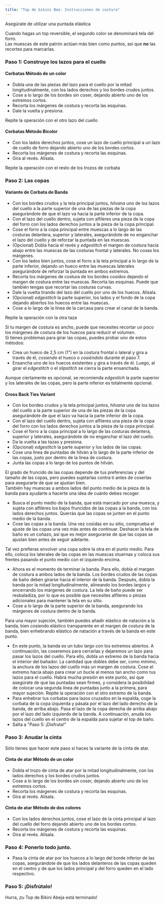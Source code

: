 ```yaml
---
title: "Top de bikini Bee: Instrucciones de costura"
---
```


<Warning>
Asegúrate de utilizar una puntada elástica
</Warning>

<Note>

Cuando hagas un top reversible, el segundo color se denominará tela del forro.  
Las muescas de este patrón actúan más bien como puntos, así que **no** las recortes para marcarlas.

</Note>

### Paso 1: Construye los lazos para el cuello

#### Corbatas Método de un color

- Dobla una de las piezas del lazo para el cuello por la mitad longitudinalmente, con los lados derechos y los bordes crudos juntos.
- Cose a lo largo de los bordes sin coser, dejando abierto uno de los extremos cortos.
- Recorta los márgenes de costura y recorta las esquinas.
- Dale la vuelta y presiona.

<Note>Repite la operación con el otro lazo del cuello</Note>

#### Corbatas Método Bicolor

- Con los lados derechos juntos, cose un lazo de cuello principal a un lazo de cuello de forro dejando abierto uno de los bordes cortos.
- Recorta los márgenes de costura y recorta las esquinas.
- Gira al revés. Alísala.

<Note>Repite la operación con el resto de los trozos de corbata</Note>

### Paso 2: Las copas

#### Variante de Corbata de Banda

- Con los bordes crudos y la tela principal juntos, _hilvana_ uno de los lazos del cuello a la parte superior de una de las piezas de la copa asegurándote de que el lazo va hacia la parte inferior de la copa.
- Con el lazo del cuello dentro, sujeta con alfileres una pieza de la copa del forro con los lados derechos juntos a la pieza de la copa principal.
- Cose el forro a la copa principal entre muescas a lo largo de las costuras delantera, superior y laterales, asegurándote de no enganchar el lazo del cuello y de reforzar la puntada en las muescas.
- (Opcional) Dobla hacia el revés y _edgestitch_ el margen de costura hacia abajo entre las muescas de las costuras frontal y laterales. No cosas los márgenes.
- Con los lados bien juntos, cose el forro a la tela principal a lo largo de la parte inferior, dejando un hueco entre las muescas laterales asegurándote de reforzar la puntada en ambos extremos.
- Recorta los márgenes de costura de los bordes cosidos dejando el margen de costura entre las muescas. Recorta las esquinas. Puede que también tengas que recortar las costuras curvas.
- Dale la vuelta tirando del lazo del cuello por uno de los huecos. Alísala.
- (Opcional) _edgestitch_ la parte superior, los lados y el fondo de la copa dejando abiertos los huecos entre las muescas.
- Cose a lo largo de la línea de la carcasa para crear el canal de la banda.

<Note>Repite la operación con la otra taza</Note>

<Tip>

Si tu margen de costura es ancho, puede que necesites recortar un poco los márgenes de costura de los huecos para reducir el volumen.  
Si tienes problemas para girar las copas, puedes probar uno de estos métodos:

- Crea un hueco de 2,5 cm (1") en la costura frontal o lateral y gira a través de él, _cosiendo_ el hueco o _cosiéndolo_ durante el paso 7.
- Ensancha uno de los huecos existentes y gira a través de él. Luego, al girar el _edgestitch_ o el _slipstitch_ se cierra la parte ensanchada.

</Tip>
<Note>

Aunque ciertamente es opcional, se recomienda _edgestich_ la parte superior y los laterales de las copas, pero la parte inferior es totalmente opcional.

</Note>

#### Cross Back Ties Variant

- Con los bordes crudos y la tela principal juntos, _hilvana_ uno de los lazos del cuello a la parte superior de una de las piezas de la copa asegurándote de que el lazo va hacia la parte inferior de la copa.
- Con el lazo del cuello dentro, sujeta con alfileres una pieza de la copa del forro con los lados derechos juntos a la pieza de la copa principal.
- Cose el forro a la copa principal a lo largo de las costuras delantera, superior y laterales, asegurándote de no enganchar el lazo del cuello.
- Da la vuelta a las tazas y presiona.
- (Opcional) _edgestitch_ la parte superior y los lados de las copas.
- Cose una línea de puntadas de hilván a lo largo de la parte inferior de las copas, justo por dentro de la línea de costura.
- Junta las copas a lo largo de los puntos de hilván.

<Tip>

El grado de fruncido de las copas depende de tus preferencias y del tamaño de las copas, pero puedes sujetarlas contra ti antes de coserlas para asegurarte de que se ajustan bien.  
También hay muescas a ambos lados del punto medio de la pieza de la banda para ayudarte a hacerte una idea de cuánto debes recoger.

</Tip>

- Busca el punto medio de la banda, que está marcado por una muesca, y sujeta con alfileres los bajos fruncidos de las copas a la banda, con los lados derechos juntos. Querrás que las copas se junten en el punto medio de la banda.
- Cose las copas a la banda. Una vez cosidas en su sitio, comprueba el ajuste de las copas una vez más antes de continuar. Deshacer la tela de baño es un coñazo, así que es mejor asegurarse de que las copas se ajustan bien antes de seguir adelante.

<Note>

Tal vez prefieras envolver una copa sobre la otra en el punto medio. Para ello, coloca los laterales de las copas en las muescas otuernas y coloca sus frentes pasando el punto medio con el izquierdo encima.

</Note>

- Ahora es el momento de terminar la banda. Para ello, dobla el margen de costura a ambos lados de la banda. Los bordes crudos de las copas de baño deben girarse hacia el interior de la banda. Después, dobla la banda por la mitad longitudinalmente, alineando los bordes largos y encerrando los márgenes de costura. La tela de baño puede ser resbaladiza, por lo que es posible que necesites alfileres o pinzas adicionales para mantener la tela en su sitio.
- Cose a lo largo de la parte superior de la banda, asegurando los márgenes de costura dentro de la banda.

<Tip>

Para una mayor sujeción, también puedes añadir elástico de natación a la banda, bien cosiendo elástico transparente en el margen de costura de la banda, bien enhebrando elástico de natación a través de la banda en este punto.

</Tip>

- En este punto, la banda es un tubo largo con los extremos abiertos. A continuación, las coseremos para cerrarlas y dejaremos un lazo para pasar los lazos del cuello. Para ello, dobla un extremo de la banda hacia el interior del bañador. La cantidad que dobles debe ser, como mínimo, la anchura de los lazos del cuello más un margen de costura. Cose el extremo hacia abajo para crear un bucle al menos tan ancho como tus lazos para el cuello. Habrá mucha presión en este punto, así que asegúrate de que las puntadas sean firmes, y considera la posibilidad de colocar una segunda línea de puntadas junto a la primera, para mayor sujeción. Repite la operación con el otro extremo de la banda.
- Para enhebrar tus corbatas para lazos cruzados en la espalda, coge la corbata de la copa izquierda y pásala por el lazo del lado derecho de la banda, de arriba abajo. Pasa el lazo de la copa derecha de arriba abajo por el lazo del lado izquierdo de la banda. A continuación, anuda los lazos del cuello en el centro de la espalda para sujetar el top de baño.
- Salta a "Paso 5: ¡Disfruta!"

### Paso 3: Anudar la cinta

Sólo tienes que hacer este paso si haces la variante de la cinta de atar.

#### Cinta de atar Método de un color

- Dobla el trozo de cinta de atar por la mitad longitudinalmente, con los lados derechos y los bordes crudos juntos.
- Cose a lo largo de los bordes sin coser, dejando abierto uno de los extremos cortos.
- Recorta los márgenes de costura y recorta las esquinas.
- Gira al revés. Alísala.

#### Cinta de atar Método de dos colores

- Con los lados derechos juntos, cose el lazo de la cinta principal al lazo del cuello del forro dejando abierto uno de los bordes cortos.
- Recorta los márgenes de costura y recorta las esquinas.
- Gira al revés. Alísala.

### Paso 4: Ponerlo todo junto.

- Pasa la cinta de atar por los huecos a lo largo del borde inferior de las copas, asegurándote de que los lados delanteros de las copas queden en el centro y de que los lados principal y del forro queden en el lado respectivo.

### Paso 5: ¡Disfrútalo!

Hurra, ¡tu Top de Bikini Abeja está terminado!

